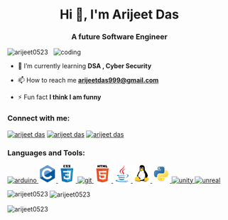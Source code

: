 <h1 align="center">Hi 👋, I'm Arijeet Das</h1>
<h3 align="center">A future Software Engineer</h3>

<img align="right" alt="coding" width="400" src="https://imgs.search.brave.com/QW8pIv34wpr1h4pbl3_StT5shEGGqKvjju9eIASARwY/rs:fit:860:0:0/g:ce/aHR0cHM6Ly9pLnBp/bmltZy5jb20vb3Jp/Z2luYWxzL2U0LzI2/LzcwL2U0MjY3MDJl/ZGY4NzRiMTgxYWNl/ZDFlMmZhNWM2Y2Rl/LmdpZg.gif">

<p align="left"> <img src="https://komarev.com/ghpvc/?username=arijeet0523&label=Profile%20views&color=0e75b6&style=flat" alt="arijeet0523" /> </p>

- 🌱 I’m currently learning **DSA , Cyber Security**

- 📫 How to reach me **arijeetdas999@gmail.com**

- ⚡ Fun fact **I think I am funny**

<h3 align="left">Connect with me:</h3>
<p align="left">
<a href="https://linkedin.com/in/arijeet das" target="blank"><img align="center" src="https://raw.githubusercontent.com/rahuldkjain/github-profile-readme-generator/master/src/images/icons/Social/linked-in-alt.svg" alt="arijeet das" height="30" width="40" /></a>
<a href="[https://fb.com/arijeet das](https://www.facebook.com/profile.php?id=100082122624017)" target="blank"><img align="center" src="https://raw.githubusercontent.com/rahuldkjain/github-profile-readme-generator/master/src/images/icons/Social/facebook.svg" alt="arijeet das" height="30" width="40" /></a>
<a href="https://www.instagram.com/arijeet.__" target="blank"><img align="center" src="https://raw.githubusercontent.com/rahuldkjain/github-profile-readme-generator/master/src/images/icons/Social/instagram.svg" alt="arijeet das" height="30" width="40" /></a>
</p>

<h3 align="left">Languages and Tools:</h3>
<p align="left"> <a href="https://www.arduino.cc/" target="_blank" rel="noreferrer"> <img src="https://cdn.worldvectorlogo.com/logos/arduino-1.svg" alt="arduino" width="40" height="40"/> </a> <a href="https://www.cprogramming.com/" target="_blank" rel="noreferrer"> <img src="https://raw.githubusercontent.com/devicons/devicon/master/icons/c/c-original.svg" alt="c" width="40" height="40"/> </a> <a href="https://www.w3schools.com/css/" target="_blank" rel="noreferrer"> <img src="https://raw.githubusercontent.com/devicons/devicon/master/icons/css3/css3-original-wordmark.svg" alt="css3" width="40" height="40"/> </a> <a href="https://git-scm.com/" target="_blank" rel="noreferrer"> <img src="https://www.vectorlogo.zone/logos/git-scm/git-scm-icon.svg" alt="git" width="40" height="40"/> </a> <a href="https://www.w3.org/html/" target="_blank" rel="noreferrer"> <img src="https://raw.githubusercontent.com/devicons/devicon/master/icons/html5/html5-original-wordmark.svg" alt="html5" width="40" height="40"/> </a> <a href="https://www.java.com" target="_blank" rel="noreferrer"> <img src="https://raw.githubusercontent.com/devicons/devicon/master/icons/java/java-original.svg" alt="java" width="40" height="40"/> </a> <a href="https://www.linux.org/" target="_blank" rel="noreferrer"> <img src="https://raw.githubusercontent.com/devicons/devicon/master/icons/linux/linux-original.svg" alt="linux" width="40" height="40"/> </a> <a href="https://www.python.org" target="_blank" rel="noreferrer"> <img src="https://raw.githubusercontent.com/devicons/devicon/master/icons/python/python-original.svg" alt="python" width="40" height="40"/> </a> <a href="https://unity.com/" target="_blank" rel="noreferrer"> <img src="https://www.vectorlogo.zone/logos/unity3d/unity3d-icon.svg" alt="unity" width="40" height="40"/> </a> <a href="https://unrealengine.com/" target="_blank" rel="noreferrer"> <img src="https://raw.githubusercontent.com/kenangundogan/fontisto/036b7eca71aab1bef8e6a0518f7329f13ed62f6b/icons/svg/brand/unreal-engine.svg" alt="unreal" width="40" height="40"/> </a> </p>

<p><img align="left" src="https://github-readme-stats.vercel.app/api/top-langs?username=arijeet0523&show_icons=true&locale=en&layout=compact" alt="arijeet0523" /></p>

<p>&nbsp;<img align="center" src="https://github-readme-stats.vercel.app/api?username=arijeet0523&show_icons=true&locale=en" alt="arijeet0523" /></p>

<p><img align="center" src="https://github-readme-streak-stats.herokuapp.com/?user=arijeet0523&" alt="arijeet0523" /></p>
